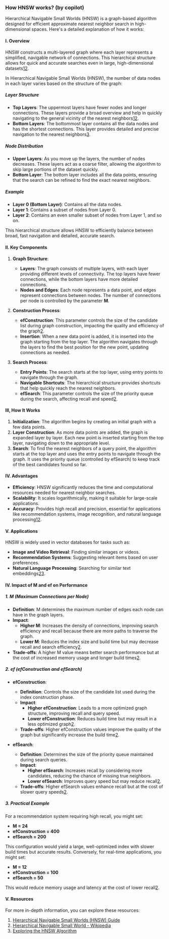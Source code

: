 ### How HNSW works? (by copilot)

Hierarchical Navigable Small Worlds (HNSW) is a graph-based algorithm designed for efficient approximate nearest neighbor search in high-dimensional spaces. Here's a detailed explanation of how it works:


#### I. Overview
HNSW constructs a multi-layered graph where each layer represents a simplified, navigable network of connections. This hierarchical structure allows for quick and accurate searches even in large, high-dimensional datasets[1](https://www.datastax.com/guides/hierarchical-navigable-small-worlds)[2](https://en.wikipedia.org/wiki/Hierarchical_navigable_small_world).

In Hierarchical Navigable Small Worlds (HNSW), the number of data nodes in each layer varies based on the structure of the graph:

##### Layer Structure
- **Top Layers**: The uppermost layers have fewer nodes and longer connections. These layers provide a broad overview and help in quickly navigating to the general vicinity of the nearest neighbors[1](https://www.datastax.com/guides/hierarchical-navigable-small-worlds)[2](https://www.pinecone.io/learn/series/faiss/hnsw/).
- **Bottom Layers**: The bottommost layer contains all the data nodes and has the shortest connections. This layer provides detailed and precise navigation to the nearest neighbors[3](https://zilliz.com/learn/hierarchical-navigable-small-worlds-HNSW).

##### Node Distribution
- **Upper Layers**: As you move up the layers, the number of nodes decreases. These layers act as a coarse filter, allowing the algorithm to skip large portions of the dataset quickly.
- **Bottom Layer**: The bottom layer includes all the data points, ensuring that the search can be refined to find the exact nearest neighbors.

##### Example
- **Layer 0 (Bottom Layer)**: Contains all the data nodes.
- **Layer 1**: Contains a subset of nodes from Layer 0.
- **Layer 2**: Contains an even smaller subset of nodes from Layer 1, and so on.

This hierarchical structure allows HNSW to efficiently balance between broad, fast navigation and detailed, accurate search.


#### II. Key Components
1. **Graph Structure**:
   - **Layers**: The graph consists of multiple layers, with each layer providing different levels of connectivity. The top layers have fewer connections, while the bottom layers have more detailed connections.
   - **Nodes and Edges**: Each node represents a data point, and edges represent connections between nodes. The number of connections per node is controlled by the parameter **M**.

2. **Construction Process**:
   - **efConstruction**: This parameter controls the size of the candidate list during graph construction, impacting the quality and efficiency of the graph[2](https://en.wikipedia.org/wiki/Hierarchical_navigable_small_world).
   - **Insertion**: When a new data point is added, it is inserted into the graph starting from the top layer. The algorithm navigates through the layers to find the best position for the new point, updating connections as needed.

3. **Search Process**:
   - **Entry Points**: The search starts at the top layer, using entry points to navigate through the graph.
   - **Navigable Shortcuts**: The hierarchical structure provides shortcuts that help quickly reach the nearest neighbors.
   - **efSearch**: This parameter controls the size of the priority queue during the search, affecting recall and speed[2](https://en.wikipedia.org/wiki/Hierarchical_navigable_small_world).


#### III, How It Works
1. **Initialization**: The algorithm begins by creating an initial graph with a few data points.
2. **Layer Construction**: As more data points are added, the graph is expanded layer by layer. Each new point is inserted starting from the top layer, navigating down to the appropriate level.
3. **Search**: To find the nearest neighbors of a query point, the algorithm starts at the top layer and uses the entry points to navigate through the graph. It uses the priority queue (controlled by efSearch) to keep track of the best candidates found so far.


#### IV. Advantages
- **Efficiency**: HNSW significantly reduces the time and computational resources needed for nearest neighbor searches.
- **Scalability**: It scales logarithmically, making it suitable for large-scale applications.
- **Accuracy**: Provides high recall and precision, essential for applications like recommendation systems, image recognition, and natural language processing[1](https://www.datastax.com/guides/hierarchical-navigable-small-worlds)[2](https://en.wikipedia.org/wiki/Hierarchical_navigable_small_world).


#### V. Applications
HNSW is widely used in vector databases for tasks such as:
- **Image and Video Retrieval**: Finding similar images or videos.
- **Recommendation Systems**: Suggesting relevant items based on user preferences.
- **Natural Language Processing**: Searching for similar text embeddings[2](https://en.wikipedia.org/wiki/Hierarchical_navigable_small_world)[3](https://myscale.com/blog/hnsw-algorithm-exploration/).


#### IV. Impact of M and ef on Performance
##### 1. **M (Maximum Connections per Node)**
- **Definition**: M determines the maximum number of edges each node can have in the graph layers.
- **Impact**:
  - **Higher M**: Increases the density of connections, improving search efficiency and recall because there are more paths to traverse the graph.
  - **Lower M**: Reduces the index size and build time but may decrease recall and search efficiency[2](https://zilliz.com/ai-faq/what-are-the-key-configuration-parameters-for-an-hnsw-index-such-as-m-and-efconstructionefsearch-and-how-does-each-influence-the-tradeoff-between-index-size-build-time-query-speed-and-recall).
- **Trade-offs**: A higher M value means better search performance but at the cost of increased memory usage and longer build times[2](https://zilliz.com/ai-faq/what-are-the-key-configuration-parameters-for-an-hnsw-index-such-as-m-and-efconstructionefsearch-and-how-does-each-influence-the-tradeoff-between-index-size-build-time-query-speed-and-recall).

##### 2. **ef (efConstruction and efSearch)**
- **efConstruction**:
  - **Definition**: Controls the size of the candidate list used during the index construction phase.
  - **Impact**:
    - **Higher efConstruction**: Leads to a more optimized graph structure, improving recall and query speed.
    - **Lower efConstruction**: Reduces build time but may result in a less optimized graph[2](https://zilliz.com/ai-faq/what-are-the-key-configuration-parameters-for-an-hnsw-index-such-as-m-and-efconstructionefsearch-and-how-does-each-influence-the-tradeoff-between-index-size-build-time-query-speed-and-recall).
  - **Trade-offs**: Higher efConstruction values improve the quality of the graph but significantly increase the build time[2](https://zilliz.com/ai-faq/what-are-the-key-configuration-parameters-for-an-hnsw-index-such-as-m-and-efconstructionefsearch-and-how-does-each-influence-the-tradeoff-between-index-size-build-time-query-speed-and-recall).

- **efSearch**:
  - **Definition**: Determines the size of the priority queue maintained during search queries.
  - **Impact**:
    - **Higher efSearch**: Increases recall by considering more candidates, reducing the chance of missing true neighbors.
    - **Lower efSearch**: Improves query speed but may reduce recall[2](https://zilliz.com/ai-faq/what-are-the-key-configuration-parameters-for-an-hnsw-index-such-as-m-and-efconstructionefsearch-and-how-does-each-influence-the-tradeoff-between-index-size-build-time-query-speed-and-recall).
  - **Trade-offs**: Higher efSearch values enhance recall but at the cost of slower query speeds[2](https://zilliz.com/ai-faq/what-are-the-key-configuration-parameters-for-an-hnsw-index-such-as-m-and-efconstructionefsearch-and-how-does-each-influence-the-tradeoff-between-index-size-build-time-query-speed-and-recall).


##### 3. Practical Example
For a recommendation system requiring high recall, you might set:
- **M = 24**
- **efConstruction = 400**
- **efSearch = 200**

This configuration would yield a large, well-optimized index with slower build times but accurate results. Conversely, for real-time applications, you might set:
- **M = 12**
- **efConstruction = 100**
- **efSearch = 50**

This would reduce memory usage and latency at the cost of lower recall[2](https://zilliz.com/ai-faq/what-are-the-key-configuration-parameters-for-an-hnsw-index-such-as-m-and-efconstructionefsearch-and-how-does-each-influence-the-tradeoff-between-index-size-build-time-query-speed-and-recall).


#### V. Resources
For more in-depth information, you can explore these resources:
1. [Hierarchical Navigable Small Worlds (HNSW) Guide](https://www.datastax.com/guides/hierarchical-navigable-small-worlds)
2. [Hierarchical Navigable Small World - Wikipedia](https://en.wikipedia.org/wiki/Hierarchical_navigable_small_world)
3. [Exploring the HNSW Algorithm](https://myscale.com/blog/hnsw-algorithm-exploration/)
